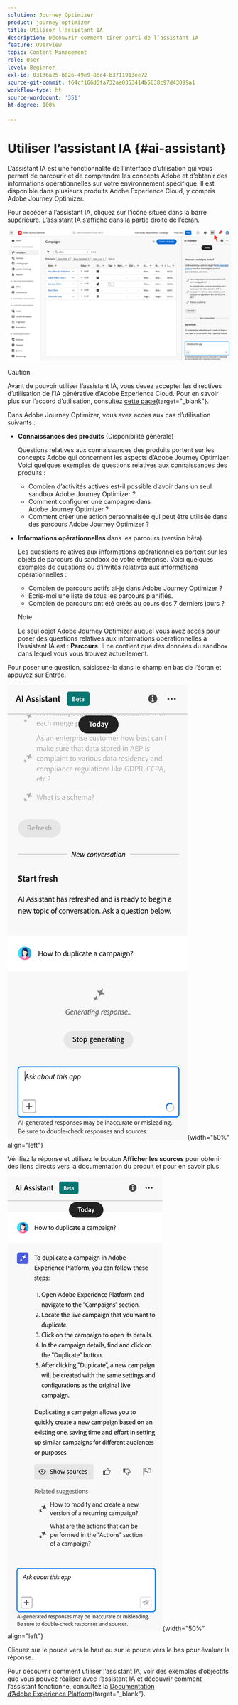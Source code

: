 ```yaml
---
solution: Journey Optimizer
product: journey optimizer
title: Utiliser l’assistant IA
description: Découvrir comment tirer parti de l’assistant IA
feature: Overview
topic: Content Management
role: User
level: Beginner
exl-id: 03136a25-b826-49e9-86c4-b3711913ee72
source-git-commit: f64cf166d5fa732ae0353414b5638c97d43099a1
workflow-type: ht
source-wordcount: '351'
ht-degree: 100%

---
```


# Utiliser l’assistant IA {#ai-assistant}

L’assistant IA est une fonctionnalité de l’interface d’utilisation qui vous permet de parcourir et de comprendre les concepts Adobe et d’obtenir des informations opérationnelles sur votre environnement spécifique. Il est disponible dans plusieurs produits Adobe Experience Cloud, y compris Adobe Journey Optimizer.

Pour accéder à l’assistant IA, cliquez sur l’icône située dans la barre supérieure. L’assistant IA s’affiche dans la partie droite de l’écran.

![](assets/do-not-localize/ai-assistant-open.png)


>[!CAUTION]
>
>Avant de pouvoir utiliser l’assistant IA, vous devez accepter les directives d’utilisation de l’IA générative d’Adobe Experience Cloud. Pour en savoir plus sur l’accord d’utilisation, consultez [cette page](https://experienceleague.adobe.com/fr/docs/experience-platform/ai-assistant/home){target="_blank"}.

Dans Adobe Journey Optimizer, vous avez accès aux cas d’utilisation suivants :

* **Connaissances des produits** (Disponibilité générale)

  Questions relatives aux connaissances des produits portent sur les concepts Adobe qui concernent les aspects d’Adobe Journey Optimizer. Voici quelques exemples de questions relatives aux connaissances des produits :

   * Combien d’activités actives est-il possible d’avoir dans un seul sandbox Adobe Journey Optimizer ?
   * Comment configurer une campagne dans Adobe Journey Optimizer ?
   * Comment créer une action personnalisée qui peut être utilisée dans des parcours Adobe Journey Optimizer ?


* **Informations opérationnelles** dans les parcours (version bêta)

  Les questions relatives aux informations opérationnelles portent sur les objets de parcours du sandbox de votre entreprise. Voici quelques exemples de questions ou d’invites relatives aux informations opérationnelles :

   * Combien de parcours actifs ai-je dans Adobe Journey Optimizer ?
   * Écris-moi une liste de tous les parcours planifiés.
   * Combien de parcours ont été créés au cours des 7 derniers jours ?

  >[!NOTE]
  >
  >Le seul objet Adobe Journey Optimizer auquel vous avez accès pour poser des questions relatives aux informations opérationnelles à l’assistant IA est : **Parcours**. Il ne contient que des données du sandbox dans lequel vous vous trouvez actuellement.


Pour poser une question, saisissez-la dans le champ en bas de l’écran et appuyez sur Entrée.

![](assets/do-not-localize/ai-assistant-ask.png){width="50%" align="left"}

Vérifiez la réponse et utilisez le bouton **Afficher les sources** pour obtenir des liens directs vers la documentation du produit et pour en savoir plus.

![](assets/do-not-localize/ai-assistant-answer.png){width="50%" align="left"}

Cliquez sur le pouce vers le haut ou sur le pouce vers le bas pour évaluer la réponse.

Pour découvrir comment utiliser l’assistant IA, voir des exemples d’objectifs que vous pouvez réaliser avec l’assistant IA et découvrir comment l’assistant fonctionne, consultez la [Documentation d’Adobe Experience Platform](https://experienceleague.adobe.com/fr/docs/experience-platform/ai-assistant/home){target="_blank"}.
